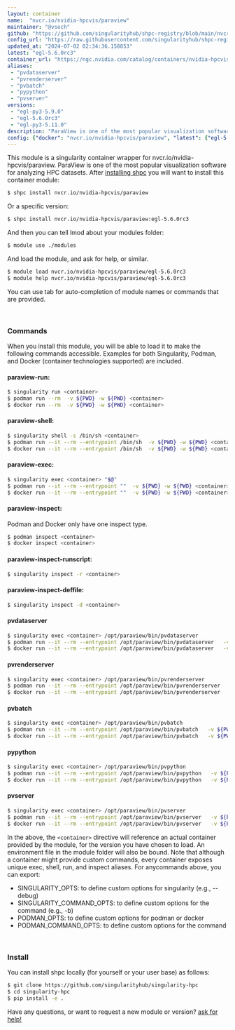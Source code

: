```yaml
---
layout: container
name:  "nvcr.io/nvidia-hpcvis/paraview"
maintainer: "@vsoch"
github: "https://github.com/singularityhub/shpc-registry/blob/main/nvcr.io/nvidia-hpcvis/paraview/container.yaml"
config_url: "https://raw.githubusercontent.com/singularityhub/shpc-registry/main/nvcr.io/nvidia-hpcvis/paraview/container.yaml"
updated_at: "2024-07-02 02:34:36.158853"
latest: "egl-5.6.0rc3"
container_url: "https://ngc.nvidia.com/catalog/containers/nvidia-hpcvis:paraview/tags"
aliases:
 - "pvdataserver"
 - "pvrenderserver"
 - "pvbatch"
 - "pypython"
 - "pvserver"
versions:
 - "egl-py3-5.9.0"
 - "egl-5.6.0rc3"
 - "egl-py3-5.11.0"
description: "ParaView is one of the most popular visualization software for analyzing HPC datasets."
config: {"docker": "nvcr.io/nvidia-hpcvis/paraview", "latest": {"egl-5.6.0rc3": "sha256:9cbcadb743b8f1047ddf27837f443cb60c7b30bc54fc319178717fb069a44a47"}, "tags": {"egl-py3-5.9.0": "sha256:8733b19cad0a415d523d8c5e0dffb46a182b056e3f7bd4a2606ab588eed4cbda", "egl-5.6.0rc3": "sha256:9cbcadb743b8f1047ddf27837f443cb60c7b30bc54fc319178717fb069a44a47", "egl-py3-5.11.0": "sha256:8d4dc2b875b1b9366eda63bf6e503c00d52547d9c4768b34b1b7532825eb7788"}, "filter": ["egl*"], "maintainer": "@vsoch", "url": "https://ngc.nvidia.com/catalog/containers/nvidia-hpcvis:paraview/tags", "description": "ParaView is one of the most popular visualization software for analyzing HPC datasets.", "aliases": {"pvdataserver": "/opt/paraview/bin/pvdataserver", "pvrenderserver": "/opt/paraview/bin/pvrenderserver", "pvbatch": "/opt/paraview/bin/pvbatch", "pypython": "/opt/paraview/bin/pvpython", "pvserver": "/opt/paraview/bin/pvserver"}, "features": {"gpu": true}}
---
```


This module is a singularity container wrapper for nvcr.io/nvidia-hpcvis/paraview.
ParaView is one of the most popular visualization software for analyzing HPC datasets.
After [installing shpc](#install) you will want to install this container module:


```bash
$ shpc install nvcr.io/nvidia-hpcvis/paraview
```

Or a specific version:

```bash
$ shpc install nvcr.io/nvidia-hpcvis/paraview:egl-5.6.0rc3
```

And then you can tell lmod about your modules folder:

```bash
$ module use ./modules
```

And load the module, and ask for help, or similar.

```bash
$ module load nvcr.io/nvidia-hpcvis/paraview/egl-5.6.0rc3
$ module help nvcr.io/nvidia-hpcvis/paraview/egl-5.6.0rc3
```

You can use tab for auto-completion of module names or commands that are provided.

<br>

### Commands

When you install this module, you will be able to load it to make the following commands accessible.
Examples for both Singularity, Podman, and Docker (container technologies supported) are included.

#### paraview-run:

```bash
$ singularity run <container>
$ podman run --rm  -v ${PWD} -w ${PWD} <container>
$ docker run --rm  -v ${PWD} -w ${PWD} <container>
```

#### paraview-shell:

```bash
$ singularity shell -s /bin/sh <container>
$ podman run --it --rm --entrypoint /bin/sh  -v ${PWD} -w ${PWD} <container>
$ docker run --it --rm --entrypoint /bin/sh  -v ${PWD} -w ${PWD} <container>
```

#### paraview-exec:

```bash
$ singularity exec <container> "$@"
$ podman run --it --rm --entrypoint ""  -v ${PWD} -w ${PWD} <container> "$@"
$ docker run --it --rm --entrypoint ""  -v ${PWD} -w ${PWD} <container> "$@"
```

#### paraview-inspect:

Podman and Docker only have one inspect type.

```bash
$ podman inspect <container>
$ docker inspect <container>
```

#### paraview-inspect-runscript:

```bash
$ singularity inspect -r <container>
```

#### paraview-inspect-deffile:

```bash
$ singularity inspect -d <container>
```


#### pvdataserver

```bash
$ singularity exec <container> /opt/paraview/bin/pvdataserver
$ podman run --it --rm --entrypoint /opt/paraview/bin/pvdataserver   -v ${PWD} -w ${PWD} <container> -c " $@"
$ docker run --it --rm --entrypoint /opt/paraview/bin/pvdataserver   -v ${PWD} -w ${PWD} <container> -c " $@"
```


#### pvrenderserver

```bash
$ singularity exec <container> /opt/paraview/bin/pvrenderserver
$ podman run --it --rm --entrypoint /opt/paraview/bin/pvrenderserver   -v ${PWD} -w ${PWD} <container> -c " $@"
$ docker run --it --rm --entrypoint /opt/paraview/bin/pvrenderserver   -v ${PWD} -w ${PWD} <container> -c " $@"
```


#### pvbatch

```bash
$ singularity exec <container> /opt/paraview/bin/pvbatch
$ podman run --it --rm --entrypoint /opt/paraview/bin/pvbatch   -v ${PWD} -w ${PWD} <container> -c " $@"
$ docker run --it --rm --entrypoint /opt/paraview/bin/pvbatch   -v ${PWD} -w ${PWD} <container> -c " $@"
```


#### pypython

```bash
$ singularity exec <container> /opt/paraview/bin/pvpython
$ podman run --it --rm --entrypoint /opt/paraview/bin/pvpython   -v ${PWD} -w ${PWD} <container> -c " $@"
$ docker run --it --rm --entrypoint /opt/paraview/bin/pvpython   -v ${PWD} -w ${PWD} <container> -c " $@"
```


#### pvserver

```bash
$ singularity exec <container> /opt/paraview/bin/pvserver
$ podman run --it --rm --entrypoint /opt/paraview/bin/pvserver   -v ${PWD} -w ${PWD} <container> -c " $@"
$ docker run --it --rm --entrypoint /opt/paraview/bin/pvserver   -v ${PWD} -w ${PWD} <container> -c " $@"
```



In the above, the `<container>` directive will reference an actual container provided
by the module, for the version you have chosen to load. An environment file in the
module folder will also be bound. Note that although a container
might provide custom commands, every container exposes unique exec, shell, run, and
inspect aliases. For anycommands above, you can export:

 - SINGULARITY_OPTS: to define custom options for singularity (e.g., --debug)
 - SINGULARITY_COMMAND_OPTS: to define custom options for the command (e.g., -b)
 - PODMAN_OPTS: to define custom options for podman or docker
 - PODMAN_COMMAND_OPTS: to define custom options for the command

<br>

### Install

You can install shpc locally (for yourself or your user base) as follows:

```bash
$ git clone https://github.com/singularityhub/singularity-hpc
$ cd singularity-hpc
$ pip install -e .
```

Have any questions, or want to request a new module or version? [ask for help!](https://github.com/singularityhub/singularity-hpc/issues)